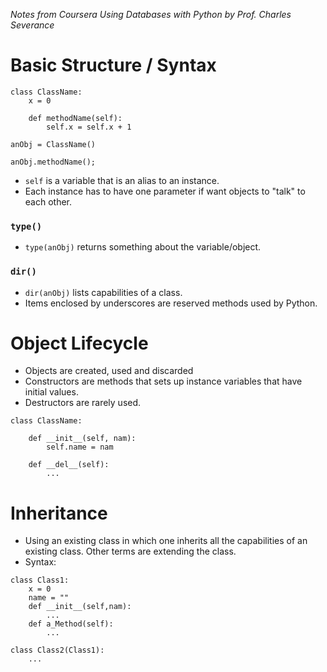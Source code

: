 *Notes from Coursera Using Databases with Python by Prof. Charles Severance*

# Basic Structure / Syntax
```
class ClassName:
    x = 0

    def methodName(self):
        self.x = self.x + 1

anObj = ClassName()

anObj.methodName();
```

- `self` is a variable that is an alias to an instance.
- Each instance has to have one parameter if want objects to "talk" to each other.

### `type()`
- `type(anObj)` returns something about the variable/object.

### `dir()`
- `dir(anObj)` lists capabilities of a class.
- Items enclosed by underscores are reserved methods used by Python.

# Object Lifecycle

- Objects are created, used and discarded
- Constructors are methods that sets up instance variables that have initial values.
- Destructors are rarely used.

```
class ClassName:

    def __init__(self, nam):
        self.name = nam

    def __del__(self):
        ...
```

# Inheritance

- Using an existing class in which one inherits all the capabilities of an existing class. Other terms are extending the class.
- Syntax:

```
class Class1:
    x = 0
    name = ""
    def __init__(self,nam):
        ...
    def a_Method(self):
        ...

class Class2(Class1):
    ...
```
